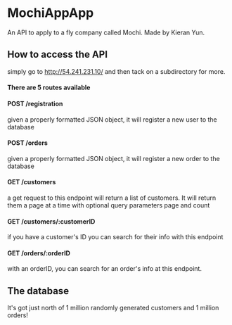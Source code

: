 # MochiAppApp
An API to apply to a fly company called Mochi. 
Made by Kieran Yun.

## How to access the API
simply go to http://54.241.231.10/ and then tack on a subdirectory for more.

#### There are 5 routes available 
#### POST /registration 
   given a properly formatted JSON object, it will register a new user to the database
#### POST /orders
   given a properly formatted JSON object, it will register a new order to the database
#### GET /customers
   a get request to this endpoint will return a list of customers. It will return them a page at a time with optional query parameters page and count
#### GET /customers/:customerID
   if you have a customer's ID you can search for their info with this endpoint
#### GET /orders/:orderID
   with an orderID, you can search for an order's info at this endpoint. 
   
## The database
It's got just north of 1 million randomly generated customers and 1 million orders!
